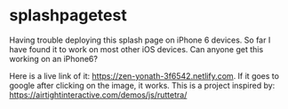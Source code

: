 # splashpagetest
Having trouble deploying this splash page on iPhone 6 devices. So far I have found it to work on most other iOS devices. Can anyone get this working on an iPhone6? 

Here is a live link of it: https://zen-yonath-3f6542.netlify.com. If it goes to google after clicking on the image, it works.
This is a project inspired by: https://airtightinteractive.com/demos/js/ruttetra/
